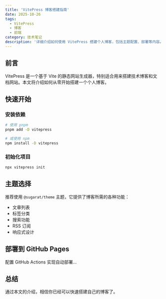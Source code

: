 ```yaml
---
title: 'VitePress 博客搭建指南'
date: 2025-10-26
tags:
  - VitePress
  - 博客
  - 前端
category: 技术笔记
description: '详细介绍如何使用 VitePress 搭建个人博客，包括主题配置、部署等内容。'
---
```


## 前言

VitePress 是一个基于 Vite 的静态网站生成器，特别适合用来搭建技术博客和文档网站。本文将介绍如何从零开始搭建一个个人博客。

## 快速开始

### 安装依赖

```bash
# 使用 pnpm
pnpm add -D vitepress

# 或使用 npm
npm install -D vitepress
```

### 初始化项目

```bash
npx vitepress init
```

## 主题选择

推荐使用 `@sugarat/theme` 主题，它提供了博客所需的各种功能：

- 文章列表
- 标签分类
- 搜索功能
- RSS 订阅
- 响应式设计

## 部署到 GitHub Pages

配置 GitHub Actions 实现自动部署...

## 总结

通过本文的介绍，相信你已经可以快速搭建自己的博客了。
